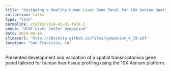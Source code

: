 ```yaml
---
title: "Designing a Healthy Human Liver Gene Panel for 10X Xenium Spatial Transcriptomics"
collection: talks
type: "Talk"
permalink: /talks/2014-02-01-talk-2
venue: "UCSF Liver Center Symposium"
date: 2024-04-19
slidesurl: 'http://16nikita.github.io/files/Symposium_4_19.pdf'
location: "San Francisco, CA"
---
```

Presented development and validation of a spatial transcriptomics gene panel tailored for human liver tissue profiling using the 10X Xenium platform.

